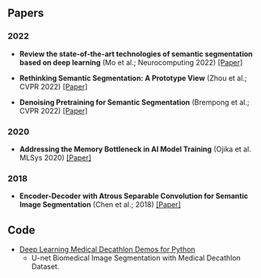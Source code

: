 
## Papers

### 2022

* **Review the state-of-the-art technologies of semantic segmentation based on deep learning** (Mo et al.; Neurocomputing 2022) [[Paper]](https://www.sciencedirect.com/science/article/abs/pii/S0925231222000054)

* **Rethinking Semantic Segmentation: A Prototype View** (Zhou et al.; CVPR 2022) [[Paper]](https://openaccess.thecvf.com/content/CVPR2022/papers/Zhou_Rethinking_Semantic_Segmentation_A_Prototype_View_CVPR_2022_paper.pdf)

* **Denoising Pretraining for Semantic Segmentation** (Brempong et al.; CVPR 2022) [[Paper]](https://openaccess.thecvf.com/content/CVPR2022W/L3D-IVU/papers/Brempong_Denoising_Pretraining_for_Semantic_Segmentation_CVPRW_2022_paper.pdf)
### 2020

* **Addressing the Memory Bottleneck in AI Model Training** (Ojika et al. MLSys 2020) [[Paper]](https://arxiv.org/pdf/2003.08732.pdf)

### 2018

* **Encoder-Decoder with Atrous Separable Convolution for Semantic Image Segmentation** (Chen et al.; 2018) [[Paper]](https://arxiv.org/pdf/1802.02611.pdf)

## Code

* [Deep Learning Medical Decathlon Demos for Python](https://github.com/IntelAI/unet)
  * U-net Biomedical Image Segmentation with Medical Decathlon Dataset.